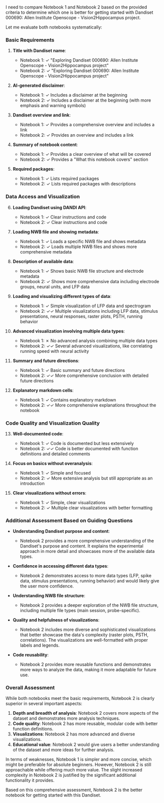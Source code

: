 I need to compare Notebook 1 and Notebook 2 based on the provided criteria to determine which one is better for getting started with Dandiset 000690: Allen Institute Openscope - Vision2Hippocampus project.

Let me evaluate both notebooks systematically:

### Basic Requirements
1. **Title with Dandiset name**:
   - Notebook 1: ✓ "Exploring Dandiset 000690: Allen Institute Openscope - Vision2Hippocampus project"
   - Notebook 2: ✓ "Exploring Dandiset 000690: Allen Institute Openscope - Vision2Hippocampus project"

2. **AI-generated disclaimer**:
   - Notebook 1: ✓ Includes a disclaimer at the beginning
   - Notebook 2: ✓ Includes a disclaimer at the beginning (with more emphasis and warning symbols)

3. **Dandiset overview and link**:
   - Notebook 1: ✓ Provides a comprehensive overview and includes a link
   - Notebook 2: ✓ Provides an overview and includes a link

4. **Summary of notebook content**:
   - Notebook 1: ✓ Provides a clear overview of what will be covered
   - Notebook 2: ✓ Provides a "What this notebook covers" section

5. **Required packages**:
   - Notebook 1: ✓ Lists required packages
   - Notebook 2: ✓ Lists required packages with descriptions

### Data Access and Visualization

6. **Loading Dandiset using DANDI API**:
   - Notebook 1: ✓ Clear instructions and code
   - Notebook 2: ✓ Clear instructions and code

7. **Loading NWB file and showing metadata**:
   - Notebook 1: ✓ Loads a specific NWB file and shows metadata
   - Notebook 2: ✓ Loads multiple NWB files and shows more comprehensive metadata

8. **Description of available data**:
   - Notebook 1: ✓ Shows basic NWB file structure and electrode metadata
   - Notebook 2: ✓ Shows more comprehensive data including electrode groups, neural units, and LFP data

9. **Loading and visualizing different types of data**:
   - Notebook 1: ✓ Simple visualization of LFP data and spectrogram
   - Notebook 2: ✓✓ Multiple visualizations including LFP data, stimulus presentations, neural responses, raster plots, PSTH, running behavior

10. **Advanced visualization involving multiple data types**:
    - Notebook 1: ✗ No advanced analysis combining multiple data types
    - Notebook 2: ✓✓ Several advanced visualizations, like correlating running speed with neural activity

11. **Summary and future directions**:
    - Notebook 1: ✓ Basic summary and future directions
    - Notebook 2: ✓✓ More comprehensive conclusion with detailed future directions

12. **Explanatory markdown cells**:
    - Notebook 1: ✓ Contains explanatory markdown
    - Notebook 2: ✓✓ More comprehensive explanations throughout the notebook

### Code Quality and Visualization Quality

13. **Well-documented code**:
    - Notebook 1: ✓ Code is documented but less extensively
    - Notebook 2: ✓✓ Code is better documented with function definitions and detailed comments

14. **Focus on basics without overanalysis**:
    - Notebook 1: ✓ Simple and focused
    - Notebook 2: ✓ More extensive analysis but still appropriate as an introduction

15. **Clear visualizations without errors**:
    - Notebook 1: ✓ Simple, clear visualizations
    - Notebook 2: ✓ Multiple clear visualizations with better formatting

### Additional Assessment Based on Guiding Questions

- **Understanding Dandiset purpose and content**:
  - Notebook 2 provides a more comprehensive understanding of the Dandiset's purpose and content. It explains the experimental approach in more detail and showcases more of the available data types.

- **Confidence in accessing different data types**:
  - Notebook 2 demonstrates access to more data types (LFP, spike data, stimulus presentations, running behavior) and would likely give the user more confidence.

- **Understanding NWB file structure**:
  - Notebook 2 provides a deeper exploration of the NWB file structure, including multiple file types (main session, probe-specific).

- **Quality and helpfulness of visualizations**:
  - Notebook 2 includes more diverse and sophisticated visualizations that better showcase the data's complexity (raster plots, PSTH, correlations). The visualizations are well-formatted with proper labels and legends.

- **Code reusability**:
  - Notebook 2 provides more reusable functions and demonstrates more ways to analyze the data, making it more adaptable for future use.

### Overall Assessment

While both notebooks meet the basic requirements, Notebook 2 is clearly superior in several important aspects:

1. **Depth and breadth of analysis**: Notebook 2 covers more aspects of the dataset and demonstrates more analysis techniques.
2. **Code quality**: Notebook 2 has more reusable, modular code with better function definitions.
3. **Visualizations**: Notebook 2 has more advanced and diverse visualizations.
4. **Educational value**: Notebook 2 would give users a better understanding of the dataset and more ideas for further analysis.

In terms of weaknesses, Notebook 1 is simpler and more concise, which might be preferable for absolute beginners. However, Notebook 2 is still approachable while offering much more value. The slight increased complexity in Notebook 2 is justified by the significant additional functionality it provides.

Based on this comprehensive assessment, Notebook 2 is the better notebook for getting started with this Dandiset.